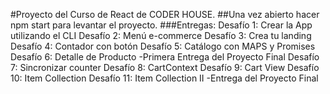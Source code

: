 #Proyecto del Curso de React de CODER HOUSE.
##Una vez abierto hacer npm start para levantar el proyecto.
###Entregas:
Desafío 1: Crear la App utilizando el CLI
Desafío 2: Menú e-commerce
Desafío 3: Crea tu landing
Desafío 4: Contador con botón
Desafío 5: Catálogo con MAPS y Promises
Desafío 6: Detalle de Producto
-Primera Entrega del Proyecto Final
Desafío 7: Sincronizar counter
Desafío 8: CartContext
Desafío 9: Cart View
Desafío 10: Item Collection
Desafío 11: Item Collection II
-Entrega del Proyecto Final